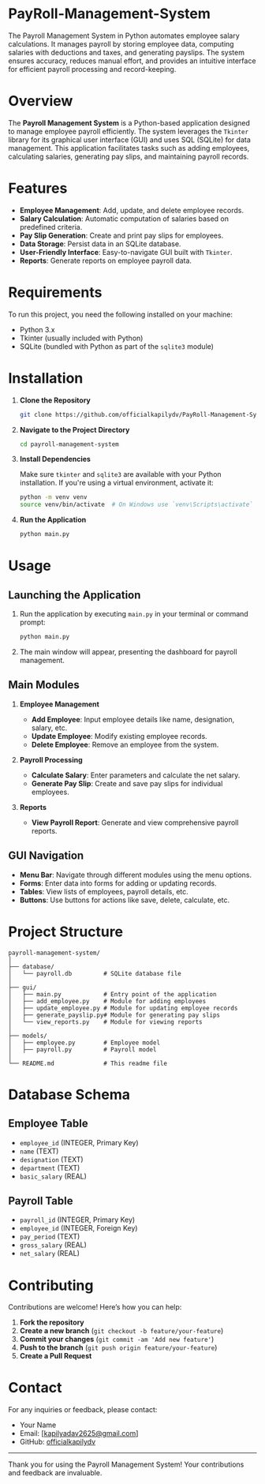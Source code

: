 # PayRoll-Management-System
The Payroll Management System in Python automates employee salary calculations. It manages payroll by storing employee data, computing salaries with deductions and taxes, and generating payslips. The system ensures accuracy, reduces manual effort, and provides an intuitive interface for efficient payroll processing and record-keeping.

# Overview

The **Payroll Management System** is a Python-based application designed to manage employee payroll efficiently. The system leverages the `Tkinter` library for its graphical user interface (GUI) and uses SQL (SQLite) for data management. This application facilitates tasks such as adding employees, calculating salaries, generating pay slips, and maintaining payroll records.

# Features

- **Employee Management**: Add, update, and delete employee records.
- **Salary Calculation**: Automatic computation of salaries based on predefined criteria.
- **Pay Slip Generation**: Create and print pay slips for employees.
- **Data Storage**: Persist data in an SQLite database.
- **User-Friendly Interface**: Easy-to-navigate GUI built with `Tkinter`.
- **Reports**: Generate reports on employee payroll data.

# Requirements

To run this project, you need the following installed on your machine:

- Python 3.x
- Tkinter (usually included with Python)
- SQLite (bundled with Python as part of the `sqlite3` module)

# Installation

1. **Clone the Repository**

   ```bash
   git clone https://github.com/officialkapilydv/PayRoll-Management-System.git
   ```

2. **Navigate to the Project Directory**

   ```bash
   cd payroll-management-system
   ```

3. **Install Dependencies**

   Make sure `tkinter` and `sqlite3` are available with your Python installation. If you're using a virtual environment, activate it:

   ```bash
   python -m venv venv
   source venv/bin/activate  # On Windows use `venv\Scripts\activate`
   ```

4. **Run the Application**

   ```bash
   python main.py
   ```

# Usage

## Launching the Application

1. Run the application by executing `main.py` in your terminal or command prompt:

   ```bash
   python main.py
   ```

2. The main window will appear, presenting the dashboard for payroll management.

## Main Modules

1. **Employee Management**
   - **Add Employee**: Input employee details like name, designation, salary, etc.
   - **Update Employee**: Modify existing employee records.
   - **Delete Employee**: Remove an employee from the system.

2. **Payroll Processing**
   - **Calculate Salary**: Enter parameters and calculate the net salary.
   - **Generate Pay Slip**: Create and save pay slips for individual employees.

3. **Reports**
   - **View Payroll Report**: Generate and view comprehensive payroll reports.

## GUI Navigation

- **Menu Bar**: Navigate through different modules using the menu options.
- **Forms**: Enter data into forms for adding or updating records.
- **Tables**: View lists of employees, payroll details, etc.
- **Buttons**: Use buttons for actions like save, delete, calculate, etc.

# Project Structure

```
payroll-management-system/
│
├── database/
│   └── payroll.db         # SQLite database file
│
├── gui/
│   ├── main.py            # Entry point of the application
│   ├── add_employee.py    # Module for adding employees
│   ├── update_employee.py # Module for updating employee records
│   ├── generate_payslip.py# Module for generating pay slips
│   └── view_reports.py    # Module for viewing reports
│
├── models/
│   ├── employee.py        # Employee model
│   ├── payroll.py         # Payroll model
│
└── README.md              # This readme file
```

# Database Schema

## Employee Table

- `employee_id` (INTEGER, Primary Key)
- `name` (TEXT)
- `designation` (TEXT)
- `department` (TEXT)
- `basic_salary` (REAL)

## Payroll Table

- `payroll_id` (INTEGER, Primary Key)
- `employee_id` (INTEGER, Foreign Key)
- `pay_period` (TEXT)
- `gross_salary` (REAL)
- `net_salary` (REAL)

# Contributing

Contributions are welcome! Here’s how you can help:

1. **Fork the repository**
2. **Create a new branch** (`git checkout -b feature/your-feature`)
3. **Commit your changes** (`git commit -am 'Add new feature'`)
4. **Push to the branch** (`git push origin feature/your-feature`)
5. **Create a Pull Request**

# Contact

For any inquiries or feedback, please contact:

- Your Name
- Email: [kapilyadav2625@gmail.com]
- GitHub: [officialkapilydv](https://github.com/officialkapilydv)

---

Thank you for using the Payroll Management System! Your contributions and feedback are invaluable.
